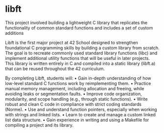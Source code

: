 # libft
This project involved building a lightweight C library that replicates the functionality of common standard functions and includes a set of custom additions


Libft is the first major project at 42 School designed to strengthen foundational C programming skills by building a custom library from scratch. The goal is to recreate commonly used standard library functions (libc) and implement additional utility functions that will be useful in later projects. This library is written entirely in C and compiled into a static library (libft.a) that can be reused throughout the 42 curriculum.

By completing Libft, students will:
	•	Gain in-depth understanding of how low-level standard C functions work by reimplementing them.
	•	Practice manual memory management, including allocation and freeing, while avoiding leaks or segmentation faults.
	•	Improve code organization, modularity, and scope handling (e.g., through static functions).
	•	Write robust and clean C code in compliance with strict coding standards (Norme).
	•	Use and understand function pointers, especially when working with strings and linked lists.
	•	Learn to create and manage a custom linked list data structure.
	•	Gain experience in writing and using a Makefile for compiling a project and its library.
